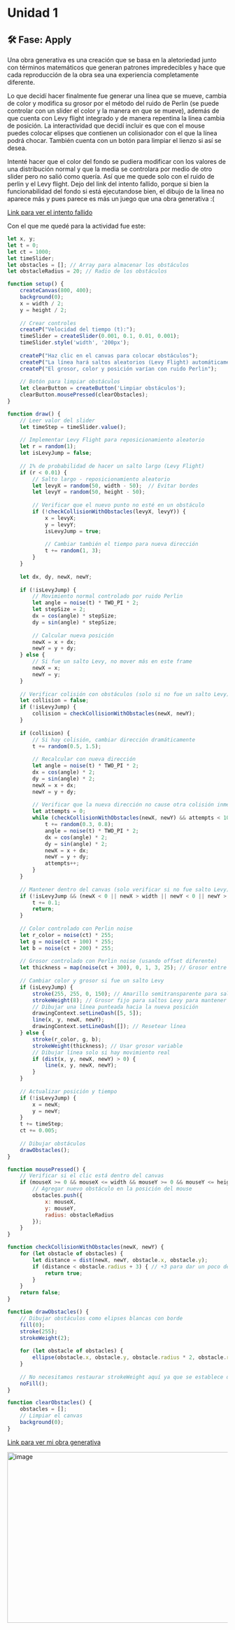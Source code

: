 # Unidad 1

## 🛠 Fase: Apply
Una obra generativa es una creación que se basa en la aletoriedad junto con términos matemáticos que generan patrones impredecibles y hace que cada reproducción de la obra sea una experiencia completamente diferente.

Lo que decidí hacer finalmente fue generar una línea que se mueve, cambia de color y modifica su grosor por el método del ruido de Perlin (se puede controlar con un slider el color y la manera en que se mueve), además de que cuenta con Levy flight integrado y de manera repentina la línea cambia de posición. La interactividad que decidí incluir es que con el mouse puedes colocar elipses que contienen un colisionador con el que la línea podrá chocar. También cuenta con un botón para limpiar el lienzo si así se desea. 

Intenté hacer que el color del fondo se pudiera modificar con los valores de una distribución normal y que la media se controlara por medio de otro slider pero no salió como quería. Así que me quede solo con el ruido de perlin y el Levy flight. Dejo del link del intento fallido, porque si bien la funcionabilidad del fondo si está ejecutandose bien, el dibujo de la linea no aparece más y pues parece es más  un juego que una obra generativa :( 

[Link para ver el intento fallido](https://editor.p5js.org/manuuuu15281/sketches/-atXmvZCO)

Con el que me quedé para la actividad fue este: 

```js
let x, y;
let t = 0;
let ct = 1000;
let timeSlider;
let obstacles = []; // Array para almacenar los obstáculos
let obstacleRadius = 20; // Radio de los obstáculos

function setup() {
    createCanvas(800, 400);
    background(0);
    x = width / 2;
    y = height / 2;
    
    // Crear controles
    createP("Velocidad del tiempo (t):");
    timeSlider = createSlider(0.001, 0.1, 0.01, 0.001);
    timeSlider.style('width', '200px');
    
    createP("Haz clic en el canvas para colocar obstáculos");
    createP("La línea hará saltos aleatorios (Levy Flight) automáticamente");
    createP("El grosor, color y posición varían con ruido Perlin");
    
    // Botón para limpiar obstáculos
    let clearButton = createButton('Limpiar obstáculos');
    clearButton.mousePressed(clearObstacles);
}

function draw() {
    // Leer valor del slider
    let timeStep = timeSlider.value();
    
    // Implementar Levy Flight para reposicionamiento aleatorio
    let r = random(1);
    let isLevyJump = false;
    
    // 1% de probabilidad de hacer un salto largo (Levy Flight)
    if (r < 0.01) {
        // Salto largo - reposicionamiento aleatorio
        let levyX = random(50, width - 50);  // Evitar bordes
        let levyY = random(50, height - 50);
        
        // Verificar que el nuevo punto no esté en un obstáculo
        if (!checkCollisionWithObstacles(levyX, levyY)) {
            x = levyX;
            y = levyY;
            isLevyJump = true;
            
            // Cambiar también el tiempo para nueva dirección
            t += random(1, 3);
        }
    }
    
    let dx, dy, newX, newY;
    
    if (!isLevyJump) {
        // Movimiento normal controlado por ruido Perlin
        let angle = noise(t) * TWO_PI * 2;
        let stepSize = 2;
        dx = cos(angle) * stepSize;
        dy = sin(angle) * stepSize;
        
        // Calcular nueva posición
        newX = x + dx;
        newY = y + dy;
    } else {
        // Si fue un salto Levy, no mover más en este frame
        newX = x;
        newY = y;
    }
    
    // Verificar colisión con obstáculos (solo si no fue un salto Levy)
    let collision = false;
    if (!isLevyJump) {
        collision = checkCollisionWithObstacles(newX, newY);
    }
    
    if (collision) {
        // Si hay colisión, cambiar dirección dramáticamente
        t += random(0.5, 1.5);
        
        // Recalcular con nueva dirección
        let angle = noise(t) * TWO_PI * 2;
        dx = cos(angle) * 2;
        dy = sin(angle) * 2;
        newX = x + dx;
        newY = y + dy;
        
        // Verificar que la nueva dirección no cause otra colisión inmediata
        let attempts = 0;
        while (checkCollisionWithObstacles(newX, newY) && attempts < 10) {
            t += random(0.3, 0.8);
            angle = noise(t) * TWO_PI * 2;
            dx = cos(angle) * 2;
            dy = sin(angle) * 2;
            newX = x + dx;
            newY = y + dy;
            attempts++;
        }
    }
    
    // Mantener dentro del canvas (solo verificar si no fue salto Levy)
    if (!isLevyJump && (newX < 0 || newX > width || newY < 0 || newY > height)) {
        t += 0.1;
        return;
    }
    
    // Color controlado con Perlin noise
    let r_color = noise(ct) * 255;
    let g = noise(ct + 100) * 255;
    let b = noise(ct + 200) * 255;
    
    // Grosor controlado con Perlin noise (usando offset diferente)
    let thickness = map(noise(ct + 300), 0, 1, 3, 25); // Grosor entre 3 y 25 píxeles
    
    // Cambiar color y grosor si fue un salto Levy
    if (isLevyJump) {
        stroke(255, 255, 0, 150); // Amarillo semitransparente para saltos Levy
        strokeWeight(8); // Grosor fijo para saltos Levy para mantener consistencia visual
        // Dibujar una línea punteada hacia la nueva posición
        drawingContext.setLineDash([5, 5]);
        line(x, y, newX, newY);
        drawingContext.setLineDash([]); // Resetear línea
    } else {
        stroke(r_color, g, b);
        strokeWeight(thickness); // Usar grosor variable
        // Dibujar línea solo si hay movimiento real
        if (dist(x, y, newX, newY) > 0) {
            line(x, y, newX, newY);
        }
    }
    
    // Actualizar posición y tiempo
    if (!isLevyJump) {
        x = newX;
        y = newY;
    }
    t += timeStep;
    ct += 0.005;
    
    // Dibujar obstáculos
    drawObstacles();
}

function mousePressed() {
    // Verificar si el clic está dentro del canvas
    if (mouseX >= 0 && mouseX <= width && mouseY >= 0 && mouseY <= height) {
        // Agregar nuevo obstáculo en la posición del mouse
        obstacles.push({
            x: mouseX,
            y: mouseY,
            radius: obstacleRadius
        });
    }
}

function checkCollisionWithObstacles(newX, newY) {
    for (let obstacle of obstacles) {
        let distance = dist(newX, newY, obstacle.x, obstacle.y);
        if (distance < obstacle.radius + 3) { // +3 para dar un poco de margen
            return true;
        }
    }
    return false;
}

function drawObstacles() {
    // Dibujar obstáculos como elipses blancas con borde
    fill(0);
    stroke(255);
    strokeWeight(2);
    
    for (let obstacle of obstacles) {
        ellipse(obstacle.x, obstacle.y, obstacle.radius * 2, obstacle.radius * 2);
    }
    
    // No necesitamos restaurar strokeWeight aquí ya que se establece dinámicamente en draw()
    noFill();
}

function clearObstacles() {
    obstacles = [];
    // Limpiar el canvas
    background(0);
}
```

[Link para ver mi obra generativa](https://editor.p5js.org/manuuuu15281/sketches/84HaK1Oob)

<img width="794" height="390" alt="image" src="https://github.com/user-attachments/assets/dba98f82-2996-44cf-9be9-f093b5715f36" />
